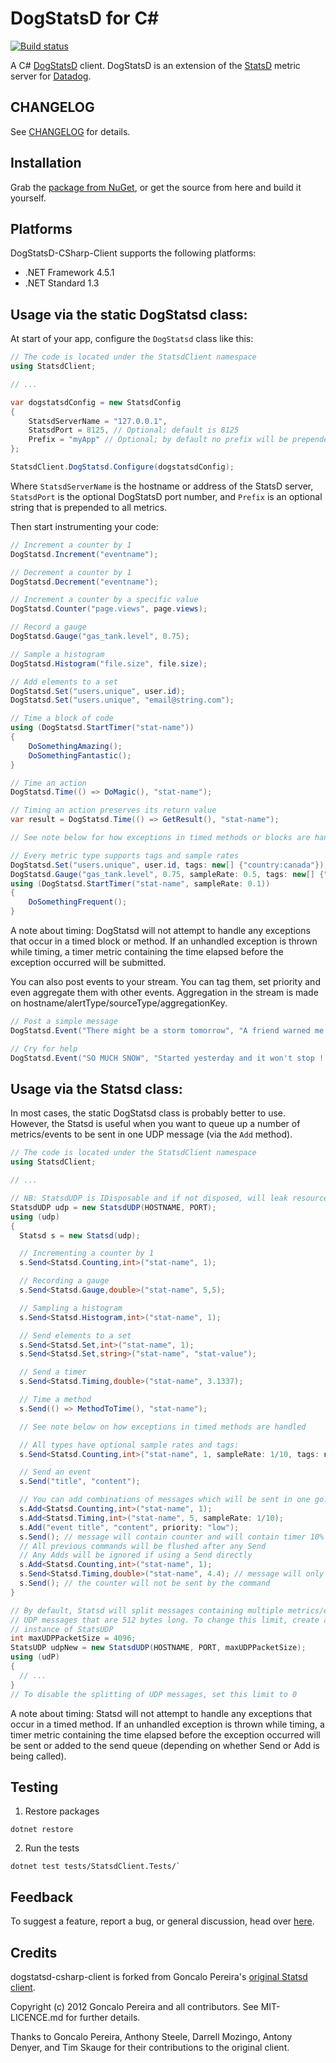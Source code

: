DogStatsD for C#
================

[![Build status](https://ci.appveyor.com/api/projects/status/bg8e39b5f9iiavvj/branch/master?svg=true)](https://ci.appveyor.com/project/Datadog/dogstatsd-csharp-client/branch/master)

A C# [DogStatsD](http://docs.datadoghq.com/guides/dogstatsd/) client. DogStatsD
is an extension of the [StatsD](http://codeascraft.com/2011/02/15/measure-anything-measure-everything/)
metric server for [Datadog](http://datadoghq.com).

## CHANGELOG

See [CHANGELOG](CHANGELOG.md) for details.

## Installation

Grab the [package from NuGet](https://nuget.org/packages/DogStatsD-CSharp-Client/), or get the source from here and build it yourself.

## Platforms

DogStatsD-CSharp-Client supports the following platforms:
* .NET Framework 4.5.1
* .NET Standard 1.3


## Usage via the static DogStatsd class:

At start of your app, configure the `DogStatsd` class like this:

``` C#
// The code is located under the StatsdClient namespace
using StatsdClient;

// ...

var dogstatsdConfig = new StatsdConfig
{
    StatsdServerName = "127.0.0.1",
    StatsdPort = 8125, // Optional; default is 8125
    Prefix = "myApp" // Optional; by default no prefix will be prepended
};

StatsdClient.DogStatsd.Configure(dogstatsdConfig);
```

Where `StatsdServerName` is the hostname or address of the StatsD server, `StatsdPort` is the optional DogStatsD port number, and `Prefix` is an optional string that is prepended to all metrics.

Then start instrumenting your code:

``` C#
// Increment a counter by 1
DogStatsd.Increment("eventname");

// Decrement a counter by 1
DogStatsd.Decrement("eventname");

// Increment a counter by a specific value
DogStatsd.Counter("page.views", page.views);

// Record a gauge
DogStatsd.Gauge("gas_tank.level", 0.75);

// Sample a histogram
DogStatsd.Histogram("file.size", file.size);

// Add elements to a set
DogStatsd.Set("users.unique", user.id);
DogStatsd.Set("users.unique", "email@string.com");

// Time a block of code
using (DogStatsd.StartTimer("stat-name"))
{
    DoSomethingAmazing();
    DoSomethingFantastic();
}

// Time an action
DogStatsd.Time(() => DoMagic(), "stat-name");

// Timing an action preserves its return value
var result = DogStatsd.Time(() => GetResult(), "stat-name");

// See note below for how exceptions in timed methods or blocks are handled

// Every metric type supports tags and sample rates
DogStatsd.Set("users.unique", user.id, tags: new[] {"country:canada"});
DogStatsd.Gauge("gas_tank.level", 0.75, sampleRate: 0.5, tags: new[] {"hybrid", "trial_1"});
using (DogStatsd.StartTimer("stat-name", sampleRate: 0.1))
{
    DoSomethingFrequent();
}
```

A note about timing: DogStatsd will not attempt to handle any exceptions that occur in a
timed block or method. If an unhandled exception is thrown while
timing, a timer metric containing the time elapsed before the exception
occurred will be submitted.


You can also post events to your stream. You can tag them, set priority and even aggregate them with other events.
Aggregation in the stream is made on hostname/alertType/sourceType/aggregationKey.

``` C#
// Post a simple message
DogStatsd.Event("There might be a storm tomorrow", "A friend warned me earlier.");

// Cry for help
DogStatsd.Event("SO MUCH SNOW", "Started yesterday and it won't stop !!", alertType: "error", tags: new[] { "urgent", "endoftheworld" });
```


## Usage via the Statsd class:

In most cases, the static DogStatsd class is probably better to use.
However, the Statsd is useful when you want to queue up a number of metrics/events to be sent in
one UDP message (via the `Add` method).

``` C#
// The code is located under the StatsdClient namespace
using StatsdClient;

// ...

// NB: StatsdUDP is IDisposable and if not disposed, will leak resources
StatsdUDP udp = new StatsdUDP(HOSTNAME, PORT);
using (udp)
{
  Statsd s = new Statsd(udp);

  // Incrementing a counter by 1
  s.Send<Statsd.Counting,int>("stat-name", 1);

  // Recording a gauge
  s.Send<Statsd.Gauge,double>("stat-name", 5,5);

  // Sampling a histogram
  s.Send<Statsd.Histogram,int>("stat-name", 1);

  // Send elements to a set
  s.Send<Statsd.Set,int>("stat-name", 1);
  s.Send<Statsd.Set,string>("stat-name", "stat-value");

  // Send a timer
  s.Send<Statsd.Timing,double>("stat-name", 3.1337);

  // Time a method
  s.Send(() => MethodToTime(), "stat-name");

  // See note below on how exceptions in timed methods are handled

  // All types have optional sample rates and tags:
  s.Send<Statsd.Counting,int>("stat-name", 1, sampleRate: 1/10, tags: new[] {"tag1:true", "tag2"});

  // Send an event
  s.Send("title", "content");

  // You can add combinations of messages which will be sent in one go:
  s.Add<Statsd.Counting,int>("stat-name", 1);
  s.Add<Statsd.Timing,int>("stat-name", 5, sampleRate: 1/10);
  s.Add("event title", "content", priority: "low");
  s.Send(); // message will contain counter and will contain timer 10% of the time
  // All previous commands will be flushed after any Send
  // Any Adds will be ignored if using a Send directly
  s.Add<Statsd.Counting,int>("stat-name", 1);
  s.Send<Statsd.Timing,double>("stat-name", 4.4); // message will only contain Timer
  s.Send(); // the counter will not be sent by the command
}

// By default, Statsd will split messages containing multiple metrics/events into
// UDP messages that are 512 bytes long. To change this limit, create a new
// instance of StatsUDP
int maxUDPPacketSize = 4096;
StatsUDP udpNew = new StatsdUDP(HOSTNAME, PORT, maxUDPPacketSize);
using (udP)
{
  // ...
}
// To disable the splitting of UDP messages, set this limit to 0
```

A note about timing: Statsd will not attempt to handle any exceptions that occur in a
timed method. If an unhandled exception is thrown while
timing, a timer metric containing the time elapsed before the exception
occurred will be sent or added to the send queue (depending on whether Send or
Add is being called).

## Testing

1. Restore packages
  ```
  dotnet restore
  ```
2. Run the tests
  ```
  dotnet test tests/StatsdClient.Tests/`
  ```

## Feedback

To suggest a feature, report a bug, or general discussion, head over
[here](https://github.com/DataDog/statsd-csharp-client/issues).

## Credits

dogstatsd-csharp-client is forked from Goncalo Pereira's [original Statsd
client](https://github.com/goncalopereira/statsd-csharp-client).

Copyright (c) 2012 Goncalo Pereira and all contributors. See MIT-LICENCE.md for
further details.

Thanks to Goncalo Pereira, Anthony Steele, Darrell Mozingo, Antony Denyer, and Tim Skauge for their contributions to the original client.
